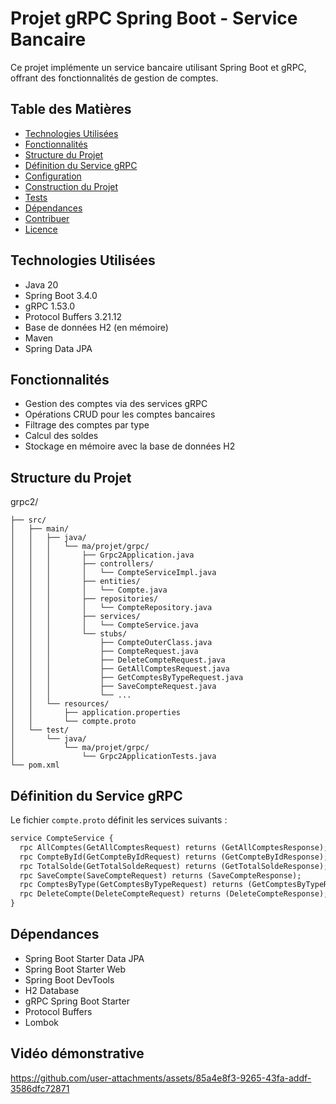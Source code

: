 # Projet gRPC Spring Boot - Service Bancaire

Ce projet implémente un service bancaire utilisant Spring Boot et gRPC, offrant des fonctionnalités de gestion de comptes.

## Table des Matières

- [Technologies Utilisées](#technologies-utilisées)
- [Fonctionnalités](#fonctionnalités)
- [Structure du Projet](#structure-du-projet)
- [Définition du Service gRPC](#définition-du-service-grpc)
- [Configuration](#configuration)
- [Construction du Projet](#construction-du-projet)
- [Tests](#tests)
- [Dépendances](#dépendances)
- [Contribuer](#contribuer)
- [Licence](#licence)

## Technologies Utilisées

- Java 20
- Spring Boot 3.4.0
- gRPC 1.53.0
- Protocol Buffers 3.21.12
- Base de données H2 (en mémoire)
- Maven
- Spring Data JPA

## Fonctionnalités

- Gestion des comptes via des services gRPC
- Opérations CRUD pour les comptes bancaires
- Filtrage des comptes par type
- Calcul des soldes
- Stockage en mémoire avec la base de données H2

## Structure du Projet

grpc2/
```
├── src/
│   ├── main/
│   │   ├── java/
│   │   │   └── ma/projet/grpc/
│   │   │       ├── Grpc2Application.java
│   │   │       ├── controllers/
│   │   │       │   └── CompteServiceImpl.java
│   │   │       ├── entities/
│   │   │       │   └── Compte.java
│   │   │       ├── repositories/
│   │   │       │   └── CompteRepository.java
│   │   │       ├── services/
│   │   │       │   └── CompteService.java
│   │   │       └── stubs/
│   │   │           ├── CompteOuterClass.java
│   │   │           ├── CompteRequest.java
│   │   │           ├── DeleteCompteRequest.java
│   │   │           ├── GetAllComptesRequest.java
│   │   │           ├── GetComptesByTypeRequest.java
│   │   │           ├── SaveCompteRequest.java
│   │   │           └── ...
│   │   └── resources/
│   │       ├── application.properties
│   │       └── compte.proto
│   └── test/
│       └── java/
│           └── ma/projet/grpc/
│               └── Grpc2ApplicationTests.java
└── pom.xml
```

## Définition du Service gRPC

Le fichier `compte.proto` définit les services suivants :

```protobuf
service CompteService {
  rpc AllComptes(GetAllComptesRequest) returns (GetAllComptesResponse);
  rpc CompteById(GetCompteByIdRequest) returns (GetCompteByIdResponse);
  rpc TotalSolde(GetTotalSoldeRequest) returns (GetTotalSoldeResponse);
  rpc SaveCompte(SaveCompteRequest) returns (SaveCompteResponse);
  rpc ComptesByType(GetComptesByTypeRequest) returns (GetComptesByTypeResponse);
  rpc DeleteCompte(DeleteCompteRequest) returns (DeleteCompteResponse);
}
```

## Dépendances

- Spring Boot Starter Data JPA
- Spring Boot Starter Web
- Spring Boot DevTools
- H2 Database
- gRPC Spring Boot Starter
- Protocol Buffers
- Lombok

## Vidéo démonstrative


https://github.com/user-attachments/assets/85a4e8f3-9265-43fa-addf-3586dfc72871


